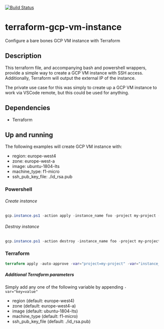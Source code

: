 [![Build Status](https://travis-ci.org/luksi1/terraform-gcp-vm-instance.svg?branch=master)](https://travis-ci.org/luksi1/terraform-gcp-vm-instance)

# terraform-gcp-vm-instance
Configure a bare bones GCP VM instance with Terraform

## Description
This terraform file, and accompanying bash and powershell wrappers, provide a simple way to create a GCP VM instance with SSH access. Additionally, Terraform will output the external IP of the instance.

The private use case for this was simply to create up a GCP VM instance to work via VSCode remote, but this could be used for anything.

## Dependencies
- Terraform

## Up and running
The following examples will create GCP VM instance with:

- region: europe-west4
- zone: europe-west-a
- image: ubuntu-1804-lts
- machine_type: f1-micro
- ssh_pub_key_file: ./id_rsa.pub

### Powershell

###### Create instance
```powershell
gcp.instance.ps1 -action apply -instance_name foo -project my-project -credentials_file secrets/my.json
```

###### Destroy instance
```powershell
gcp.instance.ps1 -action destroy -instance_name foo -project my-project -credentials_file secrets/my.json
```

### Terraform
```terraform
terraform apply -auto-approve -var="project=my-project" -var="instance_name=foo" -var="credentials_file=./secrets/my.json"
```

##### Additional Terraform parameters
Simply add any one of the following variable by appending `-var="key=value"`

- region (default: europe-west4)
- zone (default: europe-west4-a)
- image (default: ubuntu-1804-lts)
- machine_type (default: f1-micro)
- ssh_pub_key_file (default: ./id_rsa.pub)

